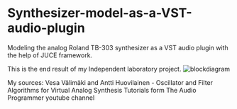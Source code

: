 # Synthesizer-model-as-a-VST-audio-plugin
Modeling the analog Roland TB-303 synthesizer as a VST audio plugin with the help of JUCE framework.

This is the end result of my Independent laboratory project.
![blockdiagram](https://github.com/CsikosAttila/Synthesizer-model-as-a-VST-audio-plugin/assets/100494350/f185489c-bfaf-4b9f-9f3a-cfd848cb6b8d)

My sources: 
Vesa Välimäki and Antti Huovilainen - Oscillator and Filter Algorithms for Virtual Analog Synthesis
Tutorials form The Audio Programmer youtube channel
